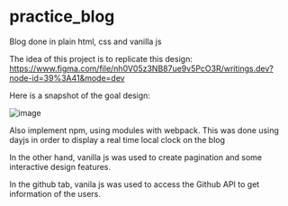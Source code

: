 # practice_blog
Blog done in plain html, css and vanilla js

The idea of this project is to replicate this design: 
https://www.figma.com/file/nh0V05z3NB87ue9v5PcO3R/writings.dev?node-id=39%3A41&mode=dev


Here is a snapshot of the goal design:


![image](https://github.com/YamilMS/practice_blog/assets/107116234/1bf6927b-f387-493f-9e19-1d31a986969b)

Also implement npm, using modules with webpack. This was done using dayjs in order to display a real time local clock on the blog

In the other hand, vanilla js was used to create pagination and some interactive design features.

In the github tab, vanila js was used to access the Github API to get information of the users.
